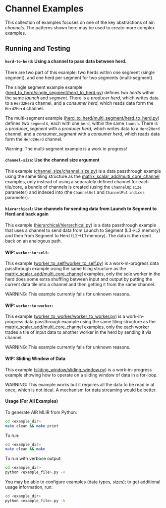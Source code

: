 # Channel Examples

This collection of examples focuses on one of the key abstractions of air: *channels*. The patterns shown here may be used to create more complex examples.

## Running and Testing

#### ```herd-to-herd```: Using a channel to pass data between herd.

There are two part of this example: two herds within one segment (single segment), and one herd per segment for two segments (multi-segment).

The single segment example example ([herd_to_herd/single_segment/herd_to_herd.py](herd_to_herd/single_segment/herd_to_herd.py)) defines two *herds* within the same *launch* and *segment*. There is a *producer herd*, which writes data to a `Herd2Herd` channel, and a *consumer herd*, which reads data form the `Herd2Herd` channel.

The multi-segment example ([herd_to_herd/multi_segment/herd_to_herd.py](herd_to_herd/multi_segment/herd_to_herd.py)) defines two `segment`s, each with one `herd`, within the same `launch`. There is a *producer_segment* with a *producer herd*, which writes data to a `Herd2Herd` channel, and a *consumer_segment* with a *consumer herd*, which reads data form the `Herd2Herd` channel.

Warning: The multi-segment example is a work in progress!

#### ```channel-size```: Use the channel size argument

This example ([channel_size/channel_size.py](channel_size/channel_size.py)) is a data passthrough example using the same tiling structure as the [matrix_scalar_add/multi_core_channel](../matrix_scalar_add/multi_core_channel.py) examples, only instead of using a separately defined channel for each tile/core, a bundle of channels is created (using the `ChannelOp` `size` parameter) and indexed into (the `ChannelGet` and `ChannelPut` `indices` parameter).

#### ```hierarchical```: Use channels for sending data from Launch to Segment to Herd and back again

This example ([hierarchical/hierarchical.py](hierarchical/hierarchical.py)) is a data passthrough example that uses a channel to send data from Launch to Segment (L3->L2 memory) and then from Segment to Herd (L2->L1 memory). The data is then sent back on an analogous path.

#### WIP: ```worker-to-self```:

This example ([worker_to_self/worker_to_self.py](worker_to_self/worker_to_self.py)) is a work-in-progress data passthrough example using the same tiling structure as the [matrix_scalar_add/multi_core_channel](../matrix_scalar_add/multi_core_channel.py) examples, only the sole worker in the herd does some extra shuffling between input and output by putting the current data tile into a channel and then getting it from the same channel.

WARNING: This example currently fails for unknown reasons.

#### WIP: ```worker-to-worker```:

This example ([worker_to_worker/worker_to_worker.py](worker_to_worker/worker_to_worker.py)) is a work-in-progress data passthrough example using the same tiling structure as the [matrix_scalar_add/multi_core_channel](../matrix_scalar_add/multi_core_channel.py) examples, only the each worker trades a tile of input data to another worker in the herd by sending it via channel.

WARNING: This example currently fails for unknown reasons.

#### WIP: Sliding Window of Data

This example ([sliding_window/sliding_window.py](sliding_window/sliding_window.py)) is a work-in-progress example showing how to operate on a sliding window of data in a for-loop.

WARNING: This example works but it requires all the data to be read in at once, which is not ideal. A mechanism for data streaming would be better.

#### Usage (For All Examples)

To generate AIR MLIR from Python:
```bash
cd <example_dir>
make clean && make print
```

To run:
```bash
cd <example_dir>
make clean && make
```

To run with verbose output:
```bash
cd <example_dir>
python <example_file>.py -v
```

You may be able to configure examples (data types, sizes); to get additional usage information, run:
```bash
cd <example_dir>
python <example_file>.py -h
```
